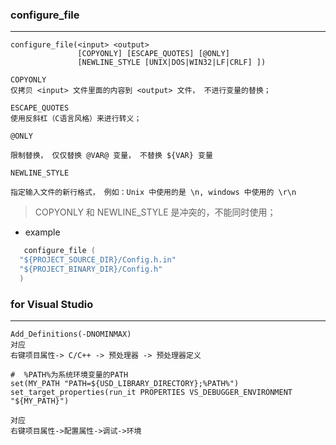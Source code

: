 ### configure_file
***
```
configure_file(<input> <output>
               [COPYONLY] [ESCAPE_QUOTES] [@ONLY]
               [NEWLINE_STYLE [UNIX|DOS|WIN32|LF|CRLF] ])
```
```
COPYONLY 
仅拷贝 <input> 文件里面的内容到 <output> 文件， 不进行变量的替换；
```
```
ESCAPE_QUOTES
使用反斜杠（C语言风格）来进行转义；
```
```
@ONLY

限制替换， 仅仅替换 @VAR@ 变量， 不替换 ${VAR} 变量
```
```
NEWLINE_STYLE

指定输入文件的新行格式， 例如：Unix 中使用的是 \n, windows 中使用的 \r\n
```

> COPYONLY 和 NEWLINE_STYLE 是冲突的，不能同时使用；

- example
```cpp
   configure_file (
  "${PROJECT_SOURCE_DIR}/Config.h.in"
  "${PROJECT_BINARY_DIR}/Config.h"
  )
```

### for Visual Studio
***
```
Add_Definitions(-DNOMINMAX)
对应
右键项目属性-> C/C++ -> 预处理器 -> 预处理器定义

```
```
#  %PATH%为系统环境变量的PATH
set(MY_PATH "PATH=${USD_LIBRARY_DIRECTORY};%PATH%")
set_target_properties(run_it PROPERTIES VS_DEBUGGER_ENVIRONMENT "${MY_PATH}")

对应
右键项目属性->配置属性->调试->环境

```